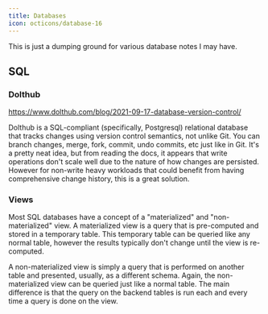 ```yaml
---
title: Databases
icon: octicons/database-16
---
```


This is just a dumping ground for various database notes I may have.

SQL
----

### Dolthub


https://www.dolthub.com/blog/2021-09-17-database-version-control/

Dolthub is a SQL-compliant (specifically, Postgresql) relational database that tracks changes using version control semantics, not unlike Git. You can branch changes, merge, fork, commit, undo commits, etc just like in Git. It's a pretty neat idea, but from reading the docs, it appears that write operations don't scale well due to the nature of how changes are persisted. However for non-write heavy workloads that could benefit from having comprehensive change history, this is a great solution.

### Views

Most SQL databases have a concept of a "materialized" and "non-materialized" view. A materialized view is a query that is pre-computed and stored in a temporary table. This temporary table can be queried like any normal table, however the results typically don't change until the view is re-computed.

A non-materialized view is simply a query that is performed on another table and presented, usually, as a different schema. Again, the non-materialized view can be queried just like a normal table. The main difference is that the query on the backend tables is run each and every time a query is done on the view.
